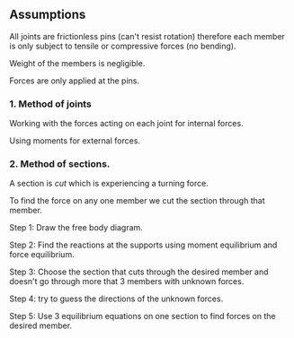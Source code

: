 ## Assumptions
All joints are frictionless pins (can't resist rotation) therefore each member
is only subject to tensile or compressive forces (no bending).

Weight of the members is negligible.

Forces are only applied at the pins.

### 1. Method of joints
Working with the forces acting on each joint for internal forces.

Using moments for external forces.

### 2. Method of sections.
A section is *cut* which is experiencing a turning force.

To find the force on any one member we cut the section through that member.

Step 1: Draw the free body diagram.

Step 2: Find the reactions at the supports using moment equilibrium and force
equilibrium.

Step 3: Choose the section that cuts through the desired member and doesn't go
through more that 3 members with unknown forces.

Step 4: try to guess the directions of the unknown forces.

Step 5: Use 3 equilibrium equations on one section to find forces on the desired
member.
